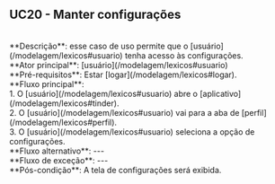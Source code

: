 ## UC20 - Manter configurações

<br />
**Descrição**: esse caso de uso permite que o [usuário](/modelagem/lexicos#usuario) tenha acesso às configurações.

<br />
**Ator principal**: [usuário](/modelagem/lexicos#usuario)

<br />
**Pré-requisitos**: Estar [logar](/modelagem/lexicos#logar).

<br />
**Fluxo principal**:
<br /> 1. O [usuário](/modelagem/lexicos#usuario) abre o [aplicativo](/modelagem/lexicos#tinder).
<br /> 2. O [usuário](/modelagem/lexicos#usuario) vai para a aba de [perfil](/modelagem/lexicos#perfil).
<br /> 3. O [usuário](/modelagem/lexicos#usuario) seleciona a opção de configurações.

<br />
**Fluxo alternativo**: ---

<br />
**Fluxo de exceção**: ---

<br />
**Pós-condição**: A tela de configurações será exibida.

